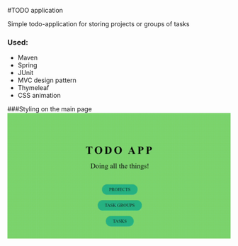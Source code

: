 #TODO application

Simple todo-application for storing projects or groups of tasks

### Used:
* Maven
* Spring
* JUnit
* MVC design pattern
* Thymeleaf
* CSS animation

###Styling on the main page
![caption](main-page.gif)